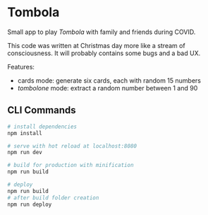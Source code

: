 # Tombola

Small app to play _Tombola_ with family and friends during COVID.

This code was written at Christmas day more like a stream of consciousness. It will probably contains some bugs and a bad UX.

Features:

- cards mode: generate six cards, each with random 15 numbers
- _tombolone_ mode: extract a random number between 1 and 90

## CLI Commands

```bash
# install dependencies
npm install

# serve with hot reload at localhost:8080
npm run dev

# build for production with minification
npm run build

# deploy
npm run build
# after build folder creation
npm run deploy

```
